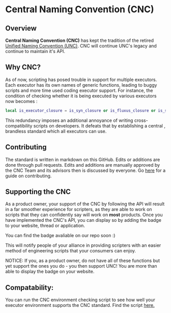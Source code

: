 # Central Naming Convention (CNC)

## Overview

**Central Naming Convention (CNC)** has kept the tradition of the retired [Unified Naming Convention (UNC)](https://github.com/UnifiedNamingConvention/). CNC will continue UNC's legacy and continue to maintain it's API.

## Why CNC?

As of now, scripting has posed trouble in support for multiple executors. Each executor has its own names of generic functions, leading to buggy scripts and more time used coding executor support. For instance, the condition of checking whether it is being executed by various executors now becomes : 

```lua
local is_executor_closure = is_syn_closure or is_fluxus_closure or is_sentinel_closure or is_krnl_closure or is_proto_closure or is_calamari_closure or is_electron_closure or is_elysian_closure
```

This redundancy imposes an additional annoyance of writing cross-compatibility scripts on developers. It defeats that by establishing a central , brandless standard which all executors can use.

## Contributing
The standard is written in markdown on this GitHub. Edits or additions are done through pull requests. Edits and additions are manually approved by the CNC Team and its advisors then is discussed by everyone. Go [here](CONTRIBUTING.md) for a guide on contributing.

## Supporting the CNC
As a product owner, your support of the CNC by following the API will result in a far smoother experience for scripters, as they are able to work on scripts that they can confidently say will work on **most** products. Once you have implemented the CNC's API, you can display so by adding the badge to your website, thread or application.

You can find the badge avaliable on our repo soon :)

This will notify people of your alliance in providing scripters with an easier method of engineering scripts that your consumers can enjoy.

NOTICE: If you, as a product owner, do not have all of these functions but yet support the ones you do - you then support UNC! You are more than able to display the badge on your website.

## Compatability:
You can run the CNC environment checking script to see how well your executor environment supports the CNC standard. Find the script [here.](CNCTest.lua)
